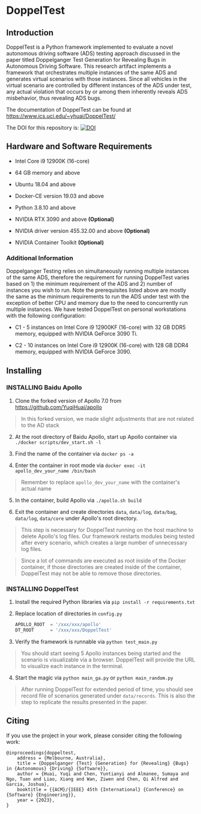 # DoppelTest

## Introduction

DoppelTest is a Python framework implemented to evaluate a novel autonomous driving software (ADS) testing approach discussed in the paper titled Doppelganger Test Generation for Revealing Bugs in Autonomous Driving Software. This research artifact implements a framework that orchestrates multiple instances of the same ADS and generates virtual scenarios with those instances. Since all vehicles in the virtual scenario are controlled by different instances of the ADS under test, any actual violation that occurs by or among them inherently reveals ADS misbehavior, thus revealing ADS bugs.

The documentation of DoppelTest can be found at https://www.ics.uci.edu/~yhuai/DoppelTest/

The DOI for this repository is: [![DOI](https://zenodo.org/badge/DOI/10.5281/zenodo.7575583.svg)](https://doi.org/10.5281/zenodo.7575583)

## Hardware and Software Requirements

- Intel Core i9 12900K (16-core)

- 64 GB memory and above

- Ubuntu 18.04 and above

- Docker-CE version 19.03 and above

- Python 3.8.10 and above

- NVIDIA RTX 3090 and above **(Optional)**

- NVIDIA driver version 455.32.00 and above **(Optional)**

- NVIDIA Container Toolkit **(Optional)**

### Additional Information

Doppelganger Testing relies on simultaneously running multiple instances of
the same ADS, therefore the requirement for running DoppelTest varies based
on 1) the minimum requirement of the ADS and 2) number of instances you wish
to run. Note the prerequisites listed above are mostly the same as the minimum
requirements to run the ADS under test with the exception of better CPU and
memory due to the need to concurrently run multiple instances. We have tested
DoppelTest on personal workstations with the following configuration:

- C1 - 5 instances on Intel Core i9 12900KF (16-core) with 32 GB DDR5 memory,
  equipped with NVIDIA GeForce 3090 Ti.

- C2 - 10 instances on Intel Core i9 12900K (16-core) with 128 GB DDR4 memory,
  equipped with NVIDIA GeForce 3090.

## Installing

### INSTALLING Baidu Apollo

1. Clone the forked version of Apollo 7.0 from https://github.com/YuqiHuai/apollo

> In this forked version, we made slight adjustments that are not related to the AD stack

2. At the root directory of Baidu Apollo, start up Apollo container via `./docker scripts/dev_start.sh -l`

3. Find the name of the container via `docker ps -a`

4. Enter the container in root mode via `docker exec -it apollo_dev_your_name /bin/bash`

> Remember to replace `apollo_dev_your_name` with the container's actual name

5. In the container, build Apollo via `./apollo.sh build`

6. Exit the container and create directories `data`, `data/log`, `data/bag`, `data/log`,
   `data/core` under Apollo's root directory.

> This step is necessary for DoppelTest running on the host machine to delete Apollo's log files. Our framework restarts modules being tested after every scenario, which creates a large number of unnecessary log files.

> Since a lot of commands are executed as root inside of the Docker container, if those directories are created inside of the container, DoppelTest may not be able to remove those directories.

### INSTALLING DoppelTest

1. Install the required Python libraries via `pip install -r requirements.txt`

2. Replace location of directories in `config.py`

   ```python
   APOLLO_ROOT  = '/xxx/xxx/apollo'
   DT_ROOT      = '/xxx/xxx/DoppelTest'
   ```

3. Verify the framework is runnable via `python test_main.py`

> You should start seeing 5 Apollo instances being started and the scenario is visualizable via a browser. DoppelTest will provide the URL to visualize each instance in the terminal.

4. Start the magic via `python main_ga.py` or `python main_random.py`

> After running DoppelTest for extended period of time, you should see record file of scenarios generated under `data/records`. This is also the step to replicate the results presented in the paper.

## Citing

If you use the project in your work, please consider citing the following work:

```
@inproceedings{doppeltest,
	address = {Melbourne, Australia},
	title = {Doppelganger {Test} {Generation} for {Revealing} {Bugs} in {Autonomous} {Driving} {Software}},
	author = {Huai, Yuqi and Chen, Yuntianyi and Almanee, Sumaya and Ngo, Tuan and Liao, Xiang and Wan, Ziwen and Chen, Qi Alfred and Garcia, Joshua},
    booktitle = {{ACM}/{IEEE} 45th {International} {Conference} on {Software} {Engineering}},
	year = {2023},
}
```
